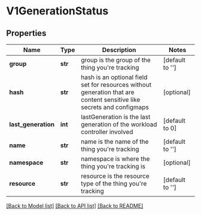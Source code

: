 # V1GenerationStatus

## Properties
Name | Type | Description | Notes
------------ | ------------- | ------------- | -------------
**group** | **str** | group is the group of the thing you&#39;re tracking | [default to '']
**hash** | **str** | hash is an optional field set for resources without generation that are content sensitive like secrets and configmaps | [optional] 
**last_generation** | **int** | lastGeneration is the last generation of the workload controller involved | [default to 0]
**name** | **str** | name is the name of the thing you&#39;re tracking | [default to '']
**namespace** | **str** | namespace is where the thing you&#39;re tracking is | [optional] 
**resource** | **str** | resource is the resource type of the thing you&#39;re tracking | [default to '']

[[Back to Model list]](../README.md#documentation-for-models) [[Back to API list]](../README.md#documentation-for-api-endpoints) [[Back to README]](../README.md)


